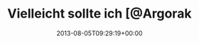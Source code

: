 ---
retweeted: false
source: <a href="http://twitter.com" rel="nofollow">Twitter Web Client</a>
entities:
  user_mentions:
  - name: Florian Gilcher (@skade@hachyderm.io)
    screen_name: Argorak
    indices:
    - '22'
    - '30'
    id_str: '27227212'
    id: '27227212'
  urls: []
  symbols: []
  media:
  - expanded_url: https://twitter.com/bascht/status/364317180898193408/photo/1
    indices:
    - '81'
    - '103'
    url: http://t.co/kVGbOHJOhd
    media_url: http://pbs.twimg.com/media/BQ5Qi7mCMAA3JFx.png
    id_str: '364317180906582016'
    id: '364317180906582016'
    media_url_https: https://pbs.twimg.com/media/BQ5Qi7mCMAA3JFx.png
    sizes:
      small:
        w: '315'
        h: '26'
        resize: fit
      large:
        w: '315'
        h: '26'
        resize: fit
      thumb:
        w: '26'
        h: '26'
        resize: crop
      medium:
        w: '315'
        h: '26'
        resize: fit
    type: photo
    display_url: pic.twitter.com/kVGbOHJOhd
  hashtags: []
display_text_range:
- '0'
- '103'
favorite_count: '0'
id_str: '364317180898193408'
truncated: false
retweet_count: '1'
id: '364317180898193408'
possibly_sensitive: false
created_at: Mon Aug 05 09:29:19 +0000 2013
favorited: false
full_text: Vielleicht sollte ich [@Argorak](https://twitter.com/Argorak) erst anschreiben,
  wenn er schon gefrühstückt hat.
lang: de
extended_entities:
  media:
  - expanded_url: https://twitter.com/bascht/status/364317180898193408/photo/1
    indices:
    - '81'
    - '103'
    url: http://t.co/kVGbOHJOhd
    media_url: http://pbs.twimg.com/media/BQ5Qi7mCMAA3JFx.png
    id_str: '364317180906582016'
    id: '364317180906582016'
    media_url_https: https://pbs.twimg.com/media/BQ5Qi7mCMAA3JFx.png
    sizes:
      small:
        w: '315'
        h: '26'
        resize: fit
      large:
        w: '315'
        h: '26'
        resize: fit
      thumb:
        w: '26'
        h: '26'
        resize: crop
      medium:
        w: '315'
        h: '26'
        resize: fit
    type: photo
    display_url: pic.twitter.com/kVGbOHJOhd
tags:
- pesos:twitter
date: '2013-08-05T09:29:19+00:00'
src: https://twitter.com/bascht/status/364317180898193408
original_url: https://twitter.com/bascht/status/364317180898193408
type: twitter_tweet
media_url: https://img.bascht.com/twitter/pbs.twimg.com/media/BQ5Qi7mCMAA3JFx.png
text: Vielleicht sollte ich [@Argorak](https://twitter.com/Argorak) erst anschreiben,
  wenn er schon gefrühstückt hat.
title: Vielleicht sollte ich [@Argorak

---